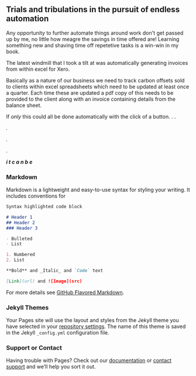 ## Trials and tribulations in the pursuit of endless automation

Any opportunity to further automate things around work don't get passed up by me, no little how meagre the savings in time offered are!
Learning something new and shaving time off repetetive tasks is a win-win in my book. 

The latest windmill that I took a tilt at was automatically generating invoices from within excel for Xero. 

Basically as a nature of our business we need to track carbon offsets sold to clients within excel spreadsheets which need to be updated at least once a quarter. Each time these are updated a pdf copy of this needs to be provided to the client along with an invoice containing details from the balance sheet.

If *only* this could all be done automatically with the click of a button. . .

*.*

*.*

*.*

***i t   c a n  b e***

### Markdown

Markdown is a lightweight and easy-to-use syntax for styling your writing. It includes conventions for

```markdown
Syntax highlighted code block

# Header 1
## Header 2
### Header 3

- Bulleted
- List

1. Numbered
2. List

**Bold** and _Italic_ and `Code` text

[Link](url) and ![Image](src)
```

For more details see [GitHub Flavored Markdown](https://guides.github.com/features/mastering-markdown/).

### Jekyll Themes

Your Pages site will use the layout and styles from the Jekyll theme you have selected in your [repository settings](https://github.com/gnarly-charlie/excel-pyxero/settings). The name of this theme is saved in the Jekyll `_config.yml` configuration file.

### Support or Contact

Having trouble with Pages? Check out our [documentation](https://help.github.com/categories/github-pages-basics/) or [contact support](https://github.com/contact) and we’ll help you sort it out.
